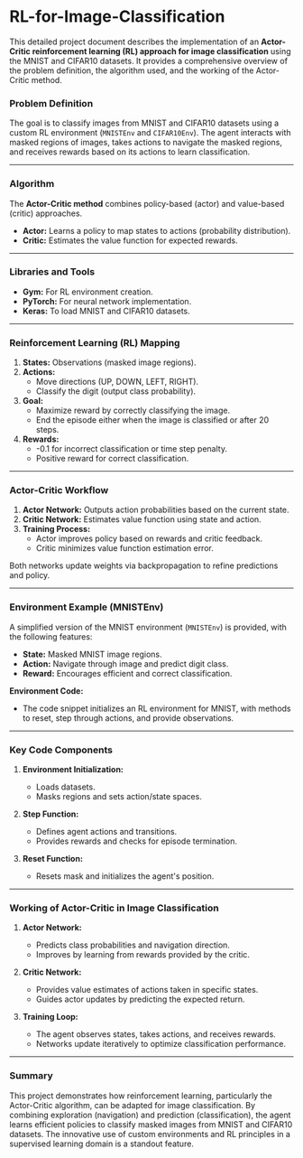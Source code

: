 # RL-for-Image-Classification

This detailed project document describes the implementation of an **Actor-Critic reinforcement learning (RL) approach for image classification** using the MNIST and CIFAR10 datasets. It provides a comprehensive overview of the problem definition, the algorithm used, and the working of the Actor-Critic method. 

### **Problem Definition**
The goal is to classify images from MNIST and CIFAR10 datasets using a custom RL environment (`MNISTEnv` and `CIFAR10Env`). The agent interacts with masked regions of images, takes actions to navigate the masked regions, and receives rewards based on its actions to learn classification.

---

### **Algorithm**
The **Actor-Critic method** combines policy-based (actor) and value-based (critic) approaches.  
- **Actor:** Learns a policy to map states to actions (probability distribution).  
- **Critic:** Estimates the value function for expected rewards.

---

### **Libraries and Tools**
- **Gym:** For RL environment creation.
- **PyTorch:** For neural network implementation.
- **Keras:** To load MNIST and CIFAR10 datasets.

---

### **Reinforcement Learning (RL) Mapping**
1. **States:** Observations (masked image regions).  
2. **Actions:**  
   - Move directions (UP, DOWN, LEFT, RIGHT).  
   - Classify the digit (output class probability).  
3. **Goal:**  
   - Maximize reward by correctly classifying the image.  
   - End the episode either when the image is classified or after 20 steps.  
4. **Rewards:**  
   - -0.1 for incorrect classification or time step penalty.  
   - Positive reward for correct classification.

---

### **Actor-Critic Workflow**
1. **Actor Network:** Outputs action probabilities based on the current state.  
2. **Critic Network:** Estimates value function using state and action.  
3. **Training Process:**  
   - Actor improves policy based on rewards and critic feedback.  
   - Critic minimizes value function estimation error.  

Both networks update weights via backpropagation to refine predictions and policy.

---

### **Environment Example (MNISTEnv)**
A simplified version of the MNIST environment (`MNISTEnv`) is provided, with the following features:
- **State:** Masked MNIST image regions.  
- **Action:** Navigate through image and predict digit class.  
- **Reward:** Encourages efficient and correct classification.  

**Environment Code:**
- The code snippet initializes an RL environment for MNIST, with methods to reset, step through actions, and provide observations.

---

### **Key Code Components**
1. **Environment Initialization:**  
   - Loads datasets.  
   - Masks regions and sets action/state spaces.

2. **Step Function:**  
   - Defines agent actions and transitions.  
   - Provides rewards and checks for episode termination.

3. **Reset Function:**  
   - Resets mask and initializes the agent's position.

---

### **Working of Actor-Critic in Image Classification**
1. **Actor Network:**  
   - Predicts class probabilities and navigation direction.  
   - Improves by learning from rewards provided by the critic.  

2. **Critic Network:**  
   - Provides value estimates of actions taken in specific states.  
   - Guides actor updates by predicting the expected return.

3. **Training Loop:**  
   - The agent observes states, takes actions, and receives rewards.  
   - Networks update iteratively to optimize classification performance.

---

### **Summary**
This project demonstrates how reinforcement learning, particularly the Actor-Critic algorithm, can be adapted for image classification. By combining exploration (navigation) and prediction (classification), the agent learns efficient policies to classify masked images from MNIST and CIFAR10 datasets. The innovative use of custom environments and RL principles in a supervised learning domain is a standout feature.
